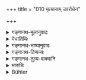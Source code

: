 +++
title = "010 भृत्यानाम् उपरोधेन"

+++

<details><summary>गङ्गानथ-मूलानुवादः</summary>

If a man does anything for his own benefit after death, to the detriment of the persons he has got to maintain,—it becomes conducive to unhappy results while he lives as also when he dies.—(9). Aged parents, well-behaved wife and infant sons have been declared by Manu to be persons that should be maintained, even by doing a hundred evil acts.—(10)


वृद्धौ च मातापितरौ साध्वी भार्या शिशुः सुतः | 
अप्यकार्यशतं कृत्वा भर्तव्या मनुरब्रवीत् ||


vṛddhau ca mātāpitarau sādhvī bhāryā śiśuḥ sutaḥ | 
apyakāryaśataṃ kṛtvā bhartavyā manurabravīt ||
</details>

<details><summary>मेधातिथिः</summary>

पूर्वस्य निन्दार्थवादो ऽयम् । **भृत्या** व्याख्याताः । **उपरोधो** भक्तवस्त्रादिना यथोपयोगम् आहरणम् । **और्ध्वदेहिकं** परलोकप्रयोजनम् । **असुखोदर्कम्** उदर्कः आगामीकालः, सो ऽस्य दानस्य्**आसुखोदर्कं** भवतीति प्रयोजनं सिद्धम् एव ॥ ११.१० ॥
</details>

<details><summary>गङ्गानथ-भाष्यानुवादः</summary>

**(verses 11.9-10)  
**

This is a deprecatory declamation in support of what has gone before.

‘*Persons he has got to maintain*’—already described.

‘*Detriment*’— depriving them of food and clothing and other necessaries.

‘*For his benefit after death*’—For the purpose of accomplishing for himself rewards in the other world.

‘*Conducive to unhappy results*’— The ‘*Udarka*,’ *i.e*., the ‘future result’ of such giving turns out to be ‘unhappy’.—(9-10).

\[Verse 10 translated here has been quoted by Medhātithi in the Bhāṣya on 3.72.\]
</details>

<details><summary>गङ्गानथ-टिप्पन्यः</summary>

**(verse 11.9)**

This verse is quoted in *Aparārka* (p. 283);—and in *Hemādri* (Dāna p. 40).

\[note: the above note either belongs to verse 8 or 9\]

**(verse 11.10)**

This verse is quoted in *Aparārka* (p. 283).

> वृद्धौ च मातापितरौ साध्वी भार्या शिशुः सुतः \|  
> अप्यकार्यशतं कृत्वा भर्तव्या मनुरब्रवीत् \|\| >
> vṛddhau ca mātāpitarau sādhvī bhāryā śiśuḥ sutaḥ \|  
> apyakāryaśataṃ kṛtvā bhartavyā manurabravīt \|\|

This verse is not commented upon by the Commentators; it is quoted by Medhātithi under 2.189, and in several important *Nibandhas*.

It is quoted in *Aparārka* (p. 283);—in *Mitākṣarā* (1.224) to the effect that one who abandons his wife and children stands on the same footing as one who abandons his parents;—again on 2.175, as. indicating the obligatory character of the duty of maintaining one’s family-members;—the *Bālambhaṭṭī* adds the following notes:—‘*Vṛddhau*’, over 80 years old,—‘*śiśuḥ*’, less than 16 years old,—‘*Akāryaśatam*’, many such reprehensible acts as receiving improper gifts and so forth.

It is quoted in *Smṛtitattva* I (p. 349);—in *Smṛtitattva* II (p. 361) as mentioning persons who must be supported;—in *Parāśaramādhava* (Ācāra p. 186);—and in *Parāśaramādhava* (Prāyaścitta, p. 384), which adds that this refers to abnormal times of distress.
</details>

<details><summary>गङ्गानथ-तुल्य-वाक्यानि</summary>

**(verses 11.9-10)**

*Śātātapa* (Aparārka, p. 283).—‘The twice-born person who, in feeding
and making gifts, passes over the student near at hand destroys his family to the seventh generation.’

*Bhaviṣyapurāṇa* (Do.).—‘If one passes over the Brāhmaṇa near at
hand,—except when he is an outcast,—and feeds one at a distance, he falls into hell.—For this reason, the wise man should never pass over his neighbours and relations, or his daughter’s son or sister’s husband, or his sister’s son specially, and other relations; he should not pass over these even if they be illiterate; passing over them, one falls into hell.’

*Vyāsa* (Do., p. 282).—‘What is given to one’s parents, brothers,
sisters or daughters, wife or sons,—becomes an irreproachable bridge to heaven. A gift made to the father becomes a hundredfold, that to the mother a thousandfold, that to the daughter becomes endless, and what is given to the uterine brother is imperishable.’

*Dakṣa* (Do., p. 939).—‘The following are the persons that should be
supported by rich persons:—father, mother, teacher, wife, children, a poor man seeking shelter, guest and fire; also relations that are poor, an orphan seeking shelter. He shall make presents to learned men......... The supporting of one’s dependants is the way to heaven, and the harassing of them is the way to hell.’
</details>

<details><summary>भारुचिः</summary>

मातापितरौ पुत्रदारं च **भृत्याः** । तथा चोक्तम् "गुरून् भृत्यांश् चोज्जिहीर्षन्" इति । एवं च स्मृत्यन्तरम्-


> वृद्धौ च मातापितरौ साध्वी भार्या सुतः शिशुः ।  
> अप्य् अकार्यशतं कृत्वा भर्तव्या मनुर् अब्रवीत् ॥

अतस् तेषाम् उपरोधेन यद् अन्यत् करोत्य् और्ध्वदेहिकम् इष्टं पूर्तं वा युक्तम् अस्यासुखोदर्कत्वं प्रत्यवायोत्पत्त्या च तत्रेह चेति । अपरे तु पूर्वश्लोकपादम् एवं पठन्ति "मध्वास्वदो विषापात" इति, अर्थस् तु यथोक्त एव ॥ ११.९ ॥
</details>

<details><summary>Bühler</summary>

010	If (a man) does anything for the sake of his happiness in another world, to the detriment of those whom he is bound to maintain, that produces evil results for him, both while he lives and when he is dead.
</details>
